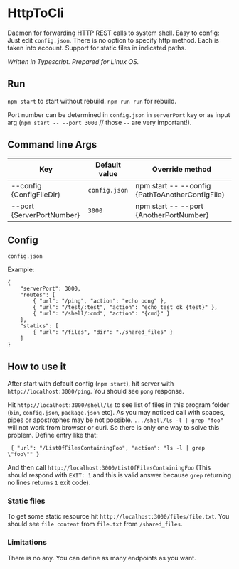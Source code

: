 # HttpToCli

Daemon for forwarding HTTP REST calls to system shell.
Easy to config: Just edit `config.json`.
There is no option to specify http method. Each is taken into account.
Support for static files in indicated paths.

*Written in Typescript. Prepared for Linux OS.*

## Run

`npm start` to start without rebuild. `npm run run` for rebuild.

Port number can be determined in `config.json` in `serverPort` key or as input arg (`npm start -- --port 3000` // those `--` are very important!).

## Command line Args

| Key                           | Default value  | Override method                                  |
| ----------------------------- | -------------- | ------------------------------------------------ |
| --config {ConfigFileDir}      | `config.json`  | npm start -- --config {PathToAnotherConfigFile}  |
| --port {ServerPortNumber}     |`3000`          | npm start -- --port {AnotherPortNumber}          |

## Config

`config.json`

Example:
```
{
    "serverPort": 3000,
    "routes": [
        { "url": "/ping", "action": "echo pong" },
        { "url": "/test/:test", "action": "echo test ok {test}" },
        { "url": "/shell/:cmd", "action": "{cmd}" }
    ],
    "statics": [
        { "url": "/files", "dir": "./shared_files" }
    ]
}
```

## How to use it

After start with default config (`npm start`), hit server with `http://localhost:3000/ping`. 
You should see `pong` response. 

Hit `http://localhost:3000/shell/ls` to see list of files in this program folder (`bin`, `config.json`, `package.json` etc).
As you may noticed call with spaces, pipes or apostrophes may be not possible. `.../shell/ls -l | grep "foo"` will not work from browser or curl. So there is only one way to solve this problem. Define entry like that:

```
 { "url": "/ListOfFilesContainingFoo", "action": "ls -l | grep \"foo\"" }
```
And then call `http://localhost:3000/ListOfFilesContainingFoo` (This should respond with `EXIT: 1` and this is valid answer because `grep` returning no lines returns `1` exit code).

### Static files

To get some static resource hit `http://localhost:3000/files/file.txt`. You should see `file content` from `file.txt` from `/shared_files`.

### Limitations

There is no any. You can define as many endpoints as you want.
